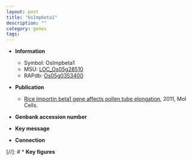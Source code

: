 ```yaml
---
layout: post
title: "OsImpbeta1"
description: ""
category: genes
tags: 
---
```


* **Information**  
    + Symbol: OsImpbeta1  
    + MSU: [LOC_Os05g28510](http://rice.plantbiology.msu.edu/cgi-bin/ORF_infopage.cgi?orf=LOC_Os05g28510)  
    + RAPdb: [Os05g0353400](http://rapdb.dna.affrc.go.jp/viewer/gbrowse_details/irgsp1?name=Os05g0353400)  

* **Publication**  
    + [Rice Importin beta1 gene affects pollen tube elongation](http://www.ncbi.nlm.nih.gov/pubmed?term=Rice+Importin+beta1+gene+affects+pollen+tube+elongation%5BTitle%5D), 2011, Mol Cells.

* **Genbank accession number**  

* **Key message**  

* **Connection**  

[//]: # * **Key figures**  


